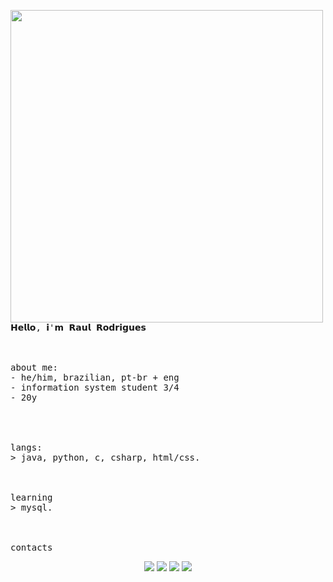 <p float="left">
 <img src="https://github.com/xssrae/xssrae/blob/main/side_imgs/img1.png" width="500" align="left">
  <p float="left">
    <samp>
      <br>
      <br>
      <br>
      <br>
      𝗛𝗲𝗹𝗹𝗼, 𝗶'𝗺 𝗥𝗮𝘂𝗹 𝗥𝗼𝗱𝗿𝗶𝗴𝘂𝗲𝘀
      <br>
      <br>
      <br>
      <br>
      about me:<br>
             - he/him, brazilian, pt-br + eng<br>
             - information system student 3/4<br>
             - 20y<br>
      <br>
      <br>
      <br>
      <br>
      langs:<br>
          > java, python, c, csharp, html/css.
      <br>
      <br>
      <br>
      <br>
      learning<br>
        > mysql.
      <br>
      <br>
      <br>
      <br>
        contacts<br align="center">
       <div style="display: inline_block" align="center"> 
              <a href="https://instagram.com/raaulrodriguees" align="center" target="_blank"><img src="https://img.shields.io/badge/-Instagram-%23E4405F?style=for-the-badge&logo=instagram&logoColor=white" target="_blank"></a>
              <a href="https://discord.gg/TzqTYWKK" target="_blank"><img src="https://img.shields.io/badge/Discord-7289DA?style=for-the-badge&logo=discord&logoColor=white" target="_blank"></a> 
              <a href = "mailto:rm.rodrigues0307@gmail.com"><img src="https://img.shields.io/badge/-Gmail-%23333?style=for-the-badge&logo=gmail&logoColor=white" target="_blank"></a>
                 <a href="https://www.linkedin.com/in/raaul-rodriguees/" target="_blank"><img src="https://img.shields.io/badge/-LinkedIn-%230077B5?style=for-the-badge&logo=linkedin&logoColor=white" target="_blank"></a> 
      </div>
    </samp>
  </p>
</p>
